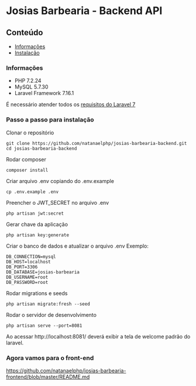 # Josias Barbearia - Backend API

## Conteúdo

- [Informações](#informações)
- [Instalação](#passo-a-passo-para-instalação)

### Informações

- PHP 7.2.24
- MySQL 5.7.30
- Laravel Framework 7.16.1

É necessário atender todos os [requisitos do Laravel 7](https://laravel.com/docs/7.x#server-requirements)

### Passo a passo para instalação

Clonar o repositório
```
git clone https://github.com/natanaelphp/josias-barbearia-backend.git
cd josias-barbearia-backend
```

Rodar composer
```
composer install
```

Criar arquivo .env copiando do .env.example
```
cp .env.example .env
```

Preencher o JWT_SECRET no arquivo .env
```
php artisan jwt:secret
```

Gerar chave da aplicação
```
php artisan key:generate
```

Criar o banco de dados e atualizar o arquivo .env
Exemplo:
```
DB_CONNECTION=mysql
DB_HOST=localhost
DB_PORT=3306
DB_DATABASE=josias-barbearia
DB_USERNAME=root
DB_PASSWORD=root
```

Rodar migrations e seeds
```
php artisan migrate:fresh --seed
```

Rodar o servidor de desenvolvimento
```
php artisan serve --port=8081
```

Ao acessar http://localhost:8081/ deverá exibir a tela de welcome padrão do laravel.


### Agora vamos para o front-end
https://github.com/natanaelphp/josias-barbearia-frontend/blob/master/README.md
